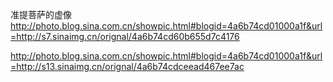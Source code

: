 准提菩萨的虚像
http://photo.blog.sina.com.cn/showpic.html#blogid=4a6b74cd01000a1f&url=http://s7.sinaimg.cn/orignal/4a6b74cd60b655d7c4176
 
http://photo.blog.sina.com.cn/showpic.html#blogid=4a6b74cd01000a1f&url=http://s13.sinaimg.cn/orignal/4a6b74cdceead467ee7ac
